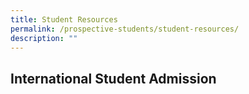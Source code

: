 ```yaml
---
title: Student Resources
permalink: /prospective-students/student-resources/
description: ""
---
```

International Student Admission
-----------